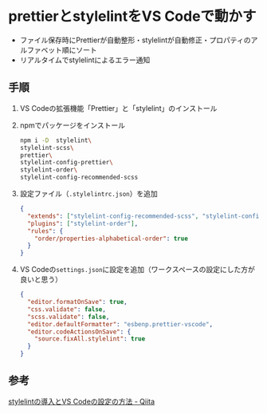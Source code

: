 # prettierとstylelintをVS Codeで動かす

- ファイル保存時にPrettierが自動整形・stylelintが自動修正・プロパティのアルファベット順にソート
- リアルタイムでstylelintによるエラー通知

## 手順

1. VS Codeの拡張機能「Prettier」と「stylelint」のインストール
2. npmでパッケージをインストール

   ```bash
   npm i -D  stylelint\
   stylelint-scss\
   prettier\
   stylelint-config-prettier\
   stylelint-order\
   stylelint-config-recommended-scss
   ```

3. 設定ファイル（`.stylelintrc.json`）を追加

   ```json
   {
     "extends": ["stylelint-config-recommended-scss", "stylelint-config-prettier"],
     "plugins": ["stylelint-order"],
     "rules": {
       "order/properties-alphabetical-order": true
     }
   }
   ```

4. VS Codeの`settings.json`に設定を追加（ワークスペースの設定にした方が良いと思う）

   ```json
   {
     "editor.formatOnSave": true,
     "css.validate": false,
     "scss.validate": false,
     "editor.defaultFormatter": "esbenp.prettier-vscode",
     "editor.codeActionsOnSave": {
       "source.fixAll.stylelint": true
     }
   }
   ```

## 参考

[stylelintの導入とVS Codeの設定の方法 \- Qiita](https://qiita.com/y-w/items/bd7f11013fe34b69f0df)

